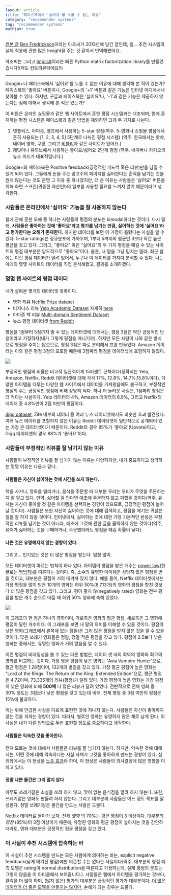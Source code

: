 ```yaml
---
layout: article
title: "페이스북에서 '싫어요'를 누를 수 없는 이유"
category: "recommender systems"
tag: "recommender systems"
mathjax: true
---
```


[원본 글](https://www.benfrederickson.com/rating-set-distributions/)
[Ben Fredrickson](https://github.com/benfred)이라는 아조씨가 2013년에 남긴 글인데, 음... 추천 시스템의 실제 적용에 관한 많은 Insight을 주는 것 같아서 번역해봤어요.

아조씨는 그리고 [Implicit](https://github.com/benfred/implicit)이라는 빠른 Python matrix factorization library를 만들었습니다!(저도 컨트리뷰터에요!!)

---------

Google+나 페이스북에서 '싫어요'를 누를 수 없는 이유에 대해 생각해 본 적이 있는가? 페이스북의 '좋아요' 버튼이나, Google+의 '+1' 버튼과 같은 기능은 인터넷 어디에서나 찾아볼 수 있다. 하지만, 구글과 페이스북은 '싫어요'나, '-1'과 같은 기능은 제공하지 않는다는 점에 대해서 생각해 본 적은 있는가?

이 버튼은 온라인 쇼핑몰과 같은 웹 사이트에서 흔한 평점 시스템과는 대조되며, 웹에 존재하는 평점 시스템은 페이스북과 같은 방법을 제외하면 크게 두 가지로 나뉜다.

1.  넷플릭스, 아마존, 옐프에서 사용하는 5-star 평점(역주.  5-영화나 쇼핑몰 평점에서 흔히 사용되는 [1, 2, 3, 4, 5] 5단계로 나눠진 평점 시스템)
(역주. 한국에서는 왓챠, 네이버 영화, 쿠팡, 그리고 [비블리](http://bibly.kr)과 같은 사이트가 있어요.)
2.  레딧이나 유투브에서 사용하는 좋아요/싫어요 2단계 평점
(역주. 네이버나 카카오의 뉴스 피드가 대표적입니다.)

Google+와 페이스북은 Positive feedback(긍정적인 피드백 혹은 리뷰)만을 남길 수 있게 되어 있다. 그들에게 돈을 주는 광고주의 페이지를 싫어한다는 흔적을 남기는 것을 원치 않는다는 것도 분명 그 이유 중 하나겠지만, 더 큰 이유는 사람들은 '싫어요' 버튼을 위해 화면 스크린(귀중한 자산인!)의 일부를 사용할 필요를 느끼지 않기 때문이라고 생각한다.

### 사람들은 온라인에서 '싫어요' 기능을 잘 사용하지 않는다

웹에 관해 흔한 오해 중 하나는 사람들의 평점의 분포는 bimodal하다는 것이다. 다시 말해, **사람들은 좋아하는 것에 '좋아요'라고 평가를 남기는 만큼, 싫어하는 것에 '싫어요'라고 평가한다는 오해가 존재한다.**
하지만 데이터를 보면 이 가정이 틀렸다는 사실을 알 수 있다. 5-star ratings은 정규분포에 가까우며, 1부터 5까지의 평균인 3보다 약간 높은 평균을 갖고 있다. 그리고, "좋아요" 혹은 "싫어요"의 두 가지 평점을 매길 수 있는 사이트의 평점 대부분은 압도적으로 "좋아요"이다.
물론, 내 말을 그냥 믿지는 말라. 최근 웹에는 이런 평점 데이터가 널려 있어서, 누구나 이 데이터를 가져다 분석할 수 있다. 나는 아래의 몇몇 사이트의 데이터를 직접 분석해봤고, 결과를 소개하겠다.

### 몇몇 웹 사이트의 평점 데이터
내가 살펴본 몇개의 데이터셋 목록이다.
-   영화 리뷰  [Netflix Prize](http://www.netflixprize.com/)  dataset
-   비지니스 리뷰  [Yelp Academic Dataset](http://www.yelp.ca/academic_dataset) 자세히 [here](http://snap.stanford.edu/class/cs224w-2011/proj/emmao_Finalwriteup_v1.pdf)
-   아마존 책 리뷰  [Multi-domain Sentiment Dataset](http://www.cs.jhu.edu/~mdredze/datasets/sentiment/)
-   뉴스 평점 데이터셋 [from Reddit](http://www.reddit.com/r/redditdev/comments/dtg4j/want_to_help_reddit_build_a_recommender_a_public/)

평점을 1점부터 5점까지 줄 수 있는 데이터셋에 대해서는, 평점 3점은 약간 긍정적인 반응이라고 가정하자(내가 그렇게 평점을 매니기까). 하지만 모든 사람이 나와 같은 방식으로 평점을 주지는 않으므로, 평점 3점은 따로 분리해서 표를 만들었다. Amazon 데이터는 이와 같은 평점 3점의 모호함 때문에 3점짜리 평점을 데이터셋에 포함하지 않았다.

![](https://www.benfrederickson.com/images/reviews_by_site.png)

부정적인 평점의 비율은 비교적 일관적이게 15퍼센트 근처이다(정확히는 Yelp, Amazon, Netflix, Reddit 데이터셋에 대해 각각 17%, 12.8%, 14.7%,15.8%이다). 다양한 아이템을 다루는 다양한 웹 사이트에서 데이터를 가져왔음에도 불구하고, 부정적인 평점의 수는 긍정적인 평점에 비해 상당히 적다. 하나 더 놀라운 사실은, 1점짜리 평점은 더 적다는 사실이다. Yelp 데이터의 4%, Amazon 데이터의 6.9%, 그리고 Netflix의 데이터 중 4.8%만이 2점 미만의 평점이다.

[digg dataset](http://www.infochimps.com/datasets/diggcom-data-set),  Zite 내부의 데이터 등 여러 뉴스 데이터셋에서도 비슷한 효과 발견했다. 여러 뉴스 데이터를 포함하지 않은 이유는 Reddit 데이터셋이 일반적으로 공개되어 있는 가장 큰 데이터셋이기 때문이다. Reddit의 경우 85%가 '좋아요'(Upvote)이고, Digg 데이터셋의 경우 88%가 '좋아요'이다.

### 사람들이 부정적인 리뷰를 잘 남기지 않는 이유

사람들이 부정적인 리뷰를 잘 남기지 않는 이유는 다양하지만, 내가 중요하다고 생각하는 몇몇 이유는 다음과 같다.

#### 사람들은 자신이 싫어하는 것에 시간을 쓰지 않는다.
책을 사거나, 영화를 빌리거나, 음식을 주문할 때 대부분 우리는 우리가 무엇을 주문하는지 잘 알고 있다. 만약, 싫어할 걸 안다면 애초에 주문하지 않고 피했을 것이다(역주. 유저는 자신이 좋아할 것 같은 아이템을 선택하는 경향이 있으므로, 긍정적인 평점이 늘어날 것이다). 사람들은 또한 자신이 싫어하는 것에 대해 검색하고, 평점을 매기는 귀찮은 일을 잘 하지 않을 것이다. 인터넷에서, 싫어하는 것에 대한 가장 기본적인 반응은 부정적인 리뷰를 남기는 것이 아니라, 애초에 그것에 관한 글을 클릭하지 않는 것이다(역주, 유저가 싫어하는 것을 구매하거나, 주문했더라도 평점을 매길 확률이 낮다).

#### 나쁜 것은 유명해지지 않는 경향이 있다.
그리고... 인기있는 것은 더 많은 평점을 받는다. 엄청 많이.

모든 데이터셋이 따르는 법칙이 하나 있다.
아이템이 평점을 받은 개수는 [power law](http://en.wikipedia.org/wiki/Power_law)(한글로는 [멱법칙](https://ko.wikipedia.org/wiki/%EB%A9%B1%EB%B2%95%EC%B9%99))를 따른다는 것이다. 즉, 소수의 유명한 아이템은 상당히 많은 평점을 받을 것이고, 대부분은 평점이 거의 매겨져 있지 않다.  예를 들어, Netflix 데이터셋에서는 가장 평점을 많이 받은 10개의 영화는 하위 50%(8,713개)의 영화의 평점을 합친 것보다 더 많은 평점을 갖고 있다. 그리고, 평이 좋지 않(negatively rated) 영화는 전부 평점을 받은 개수 순으로 따질 때 하위 50% 영화에 속해 있었다.

![](https://www.benfrederickson.com/images/netflix_average_rating_by_popularity.png)

이 그래프의 한 점은 하나의 영화이며, 가로축은 영화의 평균 평점, 세로축은 그 영화에 평점이 달린 개수이다. 이 그래프를 보면 내 말의 의미를 이해할 수 있을 것이다. 평점이 낮은 영화(그래프에서 왼쪽에 있는 점들)은 그리 많은 평점을 받지 않은 것을 알 수 있을 것이다. 많은 쓰레기 영화들은 정말, 정말 적은 평점을 갖고 있다. 평점이 2.5보다 낮은 영화는 중에서는, 유명한 영화가 거의 없음을 알 수 있다.

이런 평점의 비대칭성을 볼 수 있는 다른 방법은, 데이터 셋 내의 최악의 영화와 최고의 영화를 비교하는 것이다. 가장 평균 평점이 낮은 영화는 'Avia Vampire Hunter'으로, 평균 평점은 1.28점이며, 132개의 별점을 갖고 있다. 가장 평균 평점이 높은 영화는 "Lord of the Rings: The Return of the King: Extended Edition"으로, 평균 평점은 4.72이며, 73,335개의 리뷰(평점)가 달려 있다. 가장 평점이 높은 영화는 가장 평점이 낮은 영화에 비해 **500배** 나 많은 리뷰가 달려 있었다. 전반적으로 전체 영화 중 30% 정도는 3점보다 낮은 평점을 갖고 있는데 비해, 전체 평점 중 3점 미만의 평점은 15%에 불과하다.

이는 위에 언급한 사실을 다르게 표현한 것에 지나지 않는다. 사람들은 자신이 좋아하지 않는 것을 피하는 경향이 있다. 따라서, 별로인 영화는 유명하지 않은 채로 남게 된다. 이 사실은 내가 다른 방법으로 두번 표현할 정도로 중요하다고 생각한다.

#### 사람들은 익숙한 것을 좋아한다.
전혀 모르는 것에 대해서 사람들은 리뷰를 잘 남기지 않는다. 하지만, 익숙한 것에 대해서는, 어떤 것에 대해 익숙하다는 사실 자체가 그것을 좋아하게 만드는 경향이 있다. 심리학에서는 이 현상을 [노출 효과](https://ko.wikipedia.org/wiki/%EB%85%B8%EC%B6%9C_%ED%9A%A8%EA%B3%BC)라 하며, 이 현상은 사람들의 의사결정에 많은 영향을 미치고 있다.

#### 정말 나쁜 물건은 그리 많지 않다
아무도 쓰레기같은 소설을 쓰려 하지 않고, 맛이 없는 음식점을 열려 하지 않는다. 또한, 쓰레기같은 영화도 만들려 하지 않는다. 그리고 대부분의 사람들은 어느 정도 목표를 달성한다. 정말 쓰레기같은 물건을 만드는 사람은 드물다.

Netflix 데이터로 돌아가 보자. 전체 _영화_ 의  70%는 평균 평점이 3 이상이다. 대부분의 _평점_ (85%)이 3점 이상이기 때문에, 유명한 영화의 평균 평점이 높아지는 것을 감안하더라도, 영화 대부분은 긍정적인 평균 평점을 갖고 있다.

### 이 사실이 추천 시스템에 함축하는 바

이 사실이 추천 시스템을 만드는 모든 사람에게 의미하는 바는, explicit negative feedback(낮게 매겨진 평점)에만 의존할 수는 없다는 사실이다(역주, 대부분의 평점 예측 모델은 rating이 normal distribution을 따른다고 가정하는데, 실제 평점의 분포는 그렇지 않음을 이 아티클에서 보여줍니다.).
사람들은 웹에서 아이템을 평가하는 것보다, 클릭을 더 많이 하며, (많지 않은) 평가의 대부분은 긍정적인 평가가 대부분이다.
[더 많은 데이터가 더 좋은 모델을 만들지는 않지만](http://technocalifornia.blogspot.com/2012/07/more-data-or-better-models.html), 손해가 되는 경우는 드물다.
